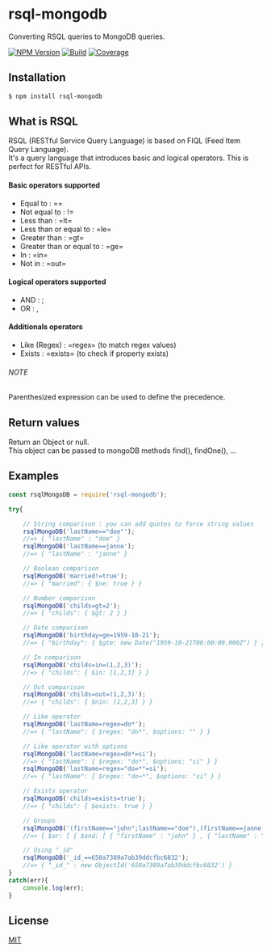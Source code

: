 # rsql-mongodb

Converting RSQL queries to MongoDB queries.

[![NPM Version][npm-image]][npm-url]
[![Build][build-image]][build-url]
[![Coverage][coveralls-image]][coveralls-url]

## Installation

```bash
$ npm install rsql-mongodb
```

## What is RSQL

RSQL (RESTful Service Query Language) is based on FIQL (Feed Item Query Language).  
It's a query language that introduces basic and logical operators. This is perfect for RESTful APIs.

#### Basic operators supported
- Equal to : ==
- Not equal to : !=
- Less than : =lt=
- Less than or equal to : =le=
- Greater than : =gt=
- Greater than or equal to : =ge=
- In : =in=
- Not in : =out=

#### Logical operators supported
- AND : ;
- OR : ,

#### Additionals operators
- Like (Regex) : =regex= (to match regex values)
- Exists : =exists= (to check if property exists)

###### NOTE
Parenthesized expression can be used to define the precedence.

## Return values

Return an Object or null.  
This object can be passed to mongoDB methods find(), findOne(), ...

## Examples

```js
const rsqlMongoDB = require('rsql-mongodb');

try{

    // String comparison : you can add quotes to force string values
    rsqlMongoDB('lastName=="doe"');
    //=> { "lastName" : "doe" }
    rsqlMongoDB('lastName==janne');
    //=> { "lastName" : "janne" }

    // Boolean comparison
    rsqlMongoDB('married!=true');
    //=> { "married": { $ne: true } }

    // Number comparison
    rsqlMongoDB('childs=gt=2');
    //=> { "childs": { $gt: 2 } }

    // Date comparison
    rsqlMongoDB('birthday=ge=1959-10-21');
    //=> { "birthday": { $gte: new Date("1959-10-21T00:00:00.000Z") } }

    // In comparison
    rsqlMongoDB('childs=in=(1,2,3)');
    //=> { "childs": { $in: [1,2,3] } }

    // Out comparison
    rsqlMongoDB('childs=out=(1,2,3)');
    //=> { "childs": { $nin: [1,2,3] } }

    // Like operator
    rsqlMongoDB('lastName=regex=do*');
    //=> { "lastName": { $regex: "do*", $options: "" } }

    // Like operator with options
    rsqlMongoDB('lastName=regex=do*=si');
    //=> { "lastName": { $regex: "do*", $options: "si" } }
    rsqlMongoDB('lastName=regex="do=*"=si');
    //=> { "lastName": { $regex: "do=*", $options: "si" } }

    // Exists operator
    rsqlMongoDB('childs=exists=true');
    //=> { "childs": { $exists: true } }

    // Groups
    rsqlMongoDB('(firstName=="john";lastName=="doe"),(firstName==janne;lastName==doe)');
    //=> { $or: [ { $and: [ { "firstName" : "john" } , { "lastName" : "doe" } ] } , { $and: [ { "firstName" : "janne" } , { "lastName" : "doe" } ] } ] }

    // Using "_id"
    rsqlMongoDB('_id_==650a7389a7ab39ddcfbc6832');
    //=> { "_id_" : new ObjectId('650a7389a7ab39ddcfbc6832') }
}
catch(err){
    console.log(err);
}
```

## License

[MIT](LICENSE)

[npm-image]: https://img.shields.io/npm/v/rsql-mongodb.svg
[npm-url]: https://npmjs.org/package/rsql-mongodb
[build-image]: https://travis-ci.org/Fizcko/rsql-mongodb.svg?branch=master
[build-url]: https://travis-ci.org/Fizcko/rsql-mongodb
[coveralls-image]: https://coveralls.io/repos/github/Fizcko/rsql-mongodb/badge.svg?branch=master
[coveralls-url]: https://coveralls.io/github/Fizcko/rsql-mongodb?branch=master
